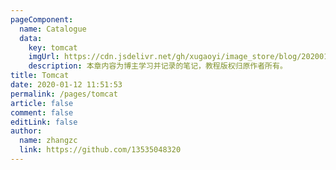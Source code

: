 ```yaml
---
pageComponent:
  name: Catalogue
  data:
    key: tomcat
    imgUrl: https://cdn.jsdelivr.net/gh/xugaoyi/image_store/blog/20200112120340.png
    description: 本章内容为博主学习并记录的笔记，教程版权归原作者所有。
title: Tomcat
date: 2020-01-12 11:51:53
permalink: /pages/tomcat
article: false
comment: false
editLink: false
author:
  name: zhangzc
  link: https://github.com/13535048320
---
```

